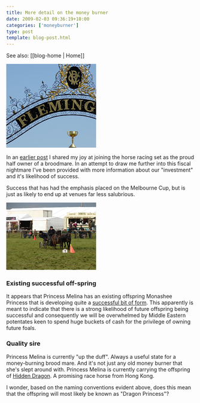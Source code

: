 ```yaml
---
title: More detail on the money burner
date: 2009-02-03 09:36:19+10:00
categories: ['moneyburner']
type: post
template: blog-post.html
---
```


See also: [[blog-home | Home]]

[![Melbourne Cup Day - by doublebug on Flickr](images/2398568382_2757cd401c_m.jpg)](http://flickr.com/photos/doublebug/2398568382/)

In an [earlier post](/blog2/2009/02/02/joining-the-landed-gentry-getting-a-money-burner/) I shared my joy at joining the horse racing set as the proud half owner of a broodmare. In an attempt to draw me further into this fiscal nightmare I've been provided with more information about our "investment" and it's likelihood of success.

Success that has had the emphasis placed on the Melbourne Cup, but is just as likely to end up at venues far less salubrious.

[![Precise Manouevre - by David Ford on Flickr](images/2499126502_c2d5583e51_m.jpg)](http://flickr.com/photos/mdavidford/2499126502/)

### Existing successful off-spring

It appears that Princess Melina has an existing offspring Monashee Princess that is developing quite a [successful bit of form](http://www.virtualformguide.com/cgi-bin/tvf/mem/memformout.pl?horse=Monashee%20Princess). This apparently is meant to indicate that there is a strong likelihood of future offspring being successful and consequently we will be overwhelmed by Middle Eastern potentates keen to spend huge buckets of cash for the privilege of owning future foals.

### Quality sire

Princess Melina is currently "up the duff". Always a useful state for a money-burning brood mare. And it's not just any old money burner that she's slept around with. Princess Melina is currently carrying the offspring of [Hidden Dragon](http://www.lyndhurststud.com/HiddenDragon.htm). A promising race horse from Hong Kong.

I wonder, based on the naming conventions evident above, does this mean that the offspring will most likely be known as "Dragon Princess"?